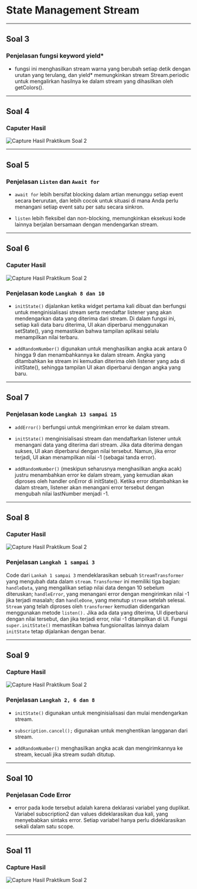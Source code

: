 # State Management Stream

---

## Soal 3

### Penjelasan fungsi keyword yield\*

- fungsi ini menghasilkan stream warna yang berubah setiap detik dengan urutan yang terulang, dan yield\* memungkinkan stream Stream.periodic untuk mengalirkan hasilnya ke dalam stream yang dihasilkan oleh getColors().

---

## Soal 4

### Caputer Hasil

![Capture Hasil Praktikum Soal 2](./assets/soal4.gif)

---

## Soal 5

### Penjelasan `Listen` dan `Await for`

- `await for` lebih bersifat blocking dalam artian menunggu setiap event secara berurutan, dan lebih cocok untuk situasi di mana Anda perlu menangani setiap event satu per satu secara sinkron.

- `listen` lebih fleksibel dan non-blocking, memungkinkan eksekusi kode lainnya berjalan bersamaan dengan mendengarkan stream.

---

## Soal 6

### Caputer Hasil

![Capture Hasil Praktikum Soal 2](./assets/soal6.gif)

### Penjelasan kode `Langkah 8 dan 10`

- `initState()` dijalankan ketika widget pertama kali dibuat dan berfungsi untuk menginisialisasi stream serta mendaftar listener yang akan mendengarkan data yang diterima dari stream. Di dalam fungsi ini, setiap kali data baru diterima, UI akan diperbarui menggunakan setState(), yang memastikan bahwa tampilan aplikasi selalu menampilkan nilai terbaru.

- `addRandomNumber()` digunakan untuk menghasilkan angka acak antara 0 hingga 9 dan menambahkannya ke dalam stream. Angka yang ditambahkan ke stream ini kemudian diterima oleh listener yang ada di initState(), sehingga tampilan UI akan diperbarui dengan angka yang baru.

---

## Soal 7

### Penjelasan kode `Langkah 13 sampai 15`

- `addError()` berfungsi untuk mengirimkan error ke dalam stream.

- `initState()` menginisialisasi stream dan mendaftarkan listener untuk menangani data yang diterima dari stream. Jika data diterima dengan sukses, UI akan diperbarui dengan nilai tersebut. Namun, jika error terjadi, UI akan menampilkan nilai -1 (sebagai tanda error).

- `addRandomNumber()` (meskipun seharusnya menghasilkan angka acak) justru menambahkan error ke dalam stream, yang kemudian akan diproses oleh handler onError di initState(). Ketika error ditambahkan ke dalam stream, listener akan menangani error tersebut dengan mengubah nilai lastNumber menjadi -1.

---

## Soal 8 

### Caputer Hasil

![Capture Hasil Praktikum Soal 2](./assets/soal8.gif)

### Penjelasan `Langkah 1 sampai 3`

Code dari `Lankah 1 sampai 3` mendeklarasikan sebuah `StreamTransformer` yang mengubah data dalam `stream`. `Transformer` ini memiliki tiga bagian: `handleData`, yang mengalikan setiap nilai data dengan 10 sebelum diteruskan; `handleError`, yang menangani error dengan mengirimkan nilai -1 jika terjadi masalah; dan `handleDone`, yang menutup `stream` setelah selesai. `Stream` yang telah diproses oleh `transformer` kemudian didengarkan menggunakan metode `listen().` Jika ada data yang diterima, UI diperbarui dengan nilai tersebut, dan jika terjadi error, nilai -1 ditampilkan di UI. Fungsi `super.initState()` memastikan bahwa fungsionalitas lainnya dalam `initState` tetap dijalankan dengan benar.

---

## Soal 9

### Capture Hasil

![Capture Hasil Praktikum Soal 2](./assets/soal9.png)

### Penjelasan `Langkah 2, 6 dan 8`

- `initState()` digunakan untuk menginisialisasi dan mulai mendengarkan stream.

- `subscription.cancel();` digunakan untuk menghentikan langganan dari stream.

- `addRandomNumber()` menghasilkan angka acak dan mengirimkannya ke stream, kecuali jika stream sudah ditutup.

---

## Soal 10

### Penjelasan Code Error

- error pada kode tersebut adalah karena deklarasi variabel yang duplikat. Variabel subscription2 dan values dideklarasikan dua kali, yang menyebabkan sintaks error. Setiap variabel hanya perlu dideklarasikan sekali dalam satu scope.

---

## Soal 11

### Capture Hasil

![Capture Hasil Praktikum Soal 2](./assets/soal11.png)






